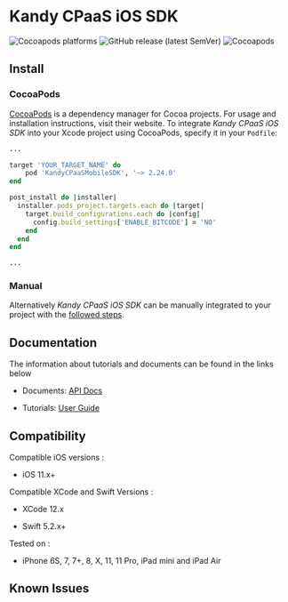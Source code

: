 # Kandy CPaaS iOS SDK

<p>
    <img alt="Cocoapods platforms" src="https://img.shields.io/cocoapods/p/KandyCPaaSMobileSDK">
    <img alt="GitHub release (latest SemVer)" src="https://img.shields.io/github/v/release/kandy-io/kandy-cpaas-ios-sdk">
    <img alt="Cocoapods" src="https://img.shields.io/cocoapods/v/KandyCPaaSMobileSDK">
</p>

## Install

### CocoaPods

[CocoaPods](https://cocoapods.org/pods/KandyCPaaSMobileSDK) is a dependency manager for Cocoa projects. For usage and installation instructions, visit their website. To integrate *Kandy CPaaS iOS SDK* into your Xcode project using CocoaPods, specify it in your `Podfile`:

```ruby
...

target 'YOUR_TARGET_NAME' do
    pod 'KandyCPaaSMobileSDK', '~> 2.24.0'
end

post_install do |installer|
  installer.pods_project.targets.each do |target|
    target.build_configurations.each do |config|
      config.build_settings['ENABLE_BITCODE'] = 'NO'
    end
  end
end

...
```

### Manual

Alternatively *Kandy CPaaS iOS SDK* can be manually integrated to your project with the [followed steps](https://kandy-io.github.io/kandy-cpaas-ios-sdk/tutorials/#/GetStarted?id=manual-installation-after-v2170).

## Documentation

The information about tutorials and documents can be found in the links below

* Documents: [API Docs](https://kandy-io.github.io/kandy-cpaas-ios-sdk/docs)

* Tutorials: [User Guide](https://kandy-io.github.io/kandy-cpaas-ios-sdk/tutorials)

## Compatibility

Compatible iOS versions :

* iOS 11.x+

Compatible XCode and Swift Versions :

* XCode 12.x

* Swift 5.2.x+

Tested on :

* iPhone 6S, 7, 7+, 8, X, 11, 11 Pro, iPad mini and iPad Air

## Known Issues

